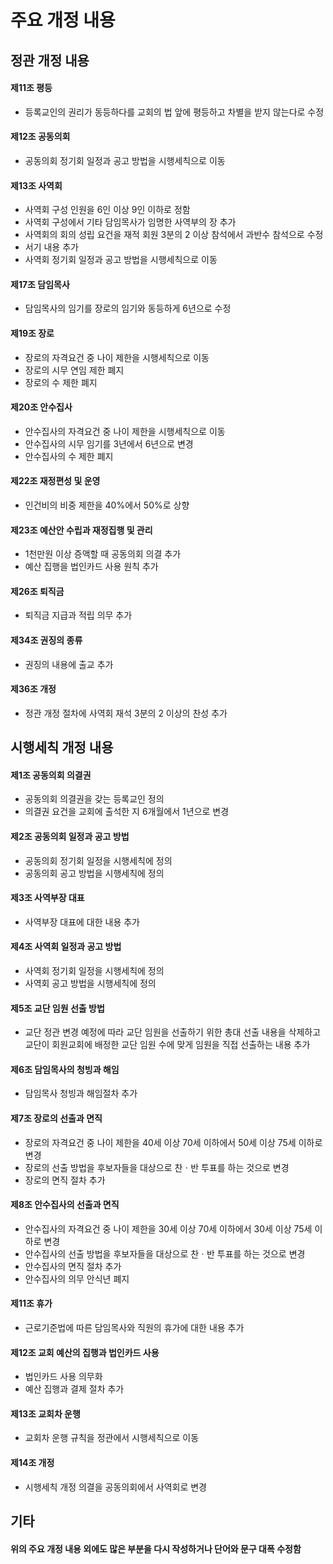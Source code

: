# 주요 개정 내용

## 정관 개정 내용

#### 제11조 평등

- 등록교인의 권리가 동등하다를 교회의 법 앞에 평등하고 차별을 받지 않는다로 수정

#### 제12조 공동의회

- 공동의회 정기회 일정과 공고 방법을 시행세칙으로 이동

#### 제13조 사역회

- 사역회 구성 인원을 6인 이상 9인 이하로 정함
- 사역회 구성에서 기타 담임목사가 임명한 사역부의 장 추가
- 사역회의 회의 성립 요건을 재적 회원 3분의 2 이상 참석에서 과반수 참석으로 수정
- 서기 내용 추가
- 사역회 정기회 일정과 공고 방법을 시행세칙으로 이동

#### 제17조 담임목사

- 담임목사의 임기를 장로의 임기와 동등하게 6년으로 수정

#### 제19조 장로

- 장로의 자격요건 중 나이 제한을 시행세칙으로 이동
- 장로의 시무 연임 제한 폐지
- 장로의 수 제한 폐지

#### 제20조 안수집사

- 안수집사의 자격요건 중 나이 제한을 시행세칙으로 이동
- 안수집사의 시무 임기를 3년에서 6년으로 변경
- 안수집사의 수 제한 폐지

#### 제22조 재정편성 및 운영

- 인건비의 비중 제한을 40%에서 50%로 상향

#### 제23조 예산안 수립과 재정집행 및 관리

- 1천만원 이상 증액할 때 공동의회 의결 추가
- 예산 집행을 법인카드 사용 원칙 추가

#### 제26조 퇴직금

- 퇴직금 지급과 적립 의무 추가

#### 제34조 권징의 종류

- 권징의 내용에 출교 추가

#### 제36조 개정

- 정관 개정 절차에 사역회 재석 3분의 2 이상의 찬성 추가

## 시행세칙 개정 내용

#### 제1조 공동의회 의결권

- 공동의회 의결권을 갖는 등록교인 정의
- 의결권 요건을 교회에 출석한 지 6개월에서 1년으로 변경

#### 제2조 공동의회 일정과 공고 방법

- 공동의회 정기회 일정을 시행세칙에 정의
- 공동의회 공고 방법을 시행세칙에 정의

#### 제3조 사역부장 대표

- 사역부장 대표에 대한 내용 추가

#### 제4조 사역회 일정과 공고 방법

- 사역회 정기회 일정을 시행세칙에 정의
- 사역회 공고 방법을 시행세칙에 정의

#### 제5조 교단 임원 선출 방법

- 교단 정관 변경 예정에 따라 교단 임원을 선출하기 위한 총대 선출 내용을 삭제하고 교단이 회원교회에 배정한 교단 임원 수에 맞게 임원을 직접 선출하는 내용 추가

#### 제6조 담임목사의 청빙과 해임

- 담임목사 청빙과 해임절차 추가

#### 제7조 장로의 선출과 면직

- 장로의 자격요건 중 나이 제한을 40세 이상 70세 이하에서 50세 이상 75세 이하로 변경
- 장로의 선출 방법을 후보자들을 대상으로 찬ㆍ반 투표를 하는 것으로 변경
- 장로의 면직 절차 추가

#### 제8조 안수집사의 선출과 면직

- 안수집사의 자격요건 중 나이 제한을 30세 이상 70세 이하에서 30세 이상 75세 이하로 변경
- 안수집사의 선출 방법을 후보자들을 대상으로 찬ㆍ반 투표를 하는 것으로 변경
- 안수집사의 면직 절차 추가
- 안수집사의 의무 안식년 폐지

#### 제11조 휴가

- 근로기준법에 따른 담임목사와 직원의 휴가에 대한 내용 추가

#### 제12조 교회 예산의 집행과 법인카드 사용

- 법인카드 사용 의무화
- 예산 집행과 결제 절차 추가

#### 제13조 교회차 운행

- 교회차 운행 규칙을 정관에서 시행세칙으로 이동

#### 제14조 개정

- 시행세칙 개정 의결을 공동의회에서 사역회로 변경

## 기타

#### 위의 주요 개정 내용 외에도 많은 부분을 다시 작성하거나 단어와 문구 대폭 수정함

